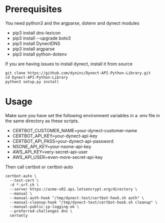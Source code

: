 Prerequisites
=============

You need python3 and the argparse, dotenv and dynect modules
- pip3 install dns-lexicon
- pip3 install --upgrade boto3
- pip3 install DynectDNS
- pip3 install argparse
- pip3 install python-dotenv

If you are having issues to install dynect, install it from source

    git clone https://github.com/dyninc/Dynect-API-Python-Library.git
    cd Dynect-API-Python-Library
    python3 setup.py install


Usage
=====

Make sure you have set the following environment variables in a .env file in the same directory as these scripts.
- CERTBOT_CUSTOMER_NAME=your-dynect-customer-name
- CERTBOT_API_KEY=your-dynect-api-key
- CERTBOT_API_PASS=your-dynect-api-password
- NSONE_API_KEY=your-nsone-api-key
- AWS_API_KEY=very-secret-api-user
- AWS_API_USER=even-more-secret-api-key


Then call certbot or certbot-auto

    certbot-auto \
      --test-cert \
      -d *.srf.ch \
      --server https://acme-v02.api.letsencrypt.org/directory \
      --manual \
      --manual-auth-hook "/tmp/dynect-test/certbot-hook.sh auth" \
      --manual-cleanup-hook "/tmp/dynect-test/certbot-hook.sh cleanup" \
      --manual-public-ip-logging-ok \
      --preferred-challenges dns \
      certonly
